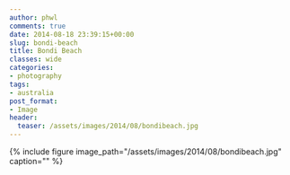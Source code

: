 ```yaml
---
author: phwl
comments: true
date: 2014-08-18 23:39:15+00:00
slug: bondi-beach
title: Bondi Beach
classes: wide
categories:
- photography
tags:
- australia
post_format:
- Image
header:
  teaser: /assets/images/2014/08/bondibeach.jpg
---
```


{% include figure image_path="/assets/images/2014/08/bondibeach.jpg" caption="" %}
